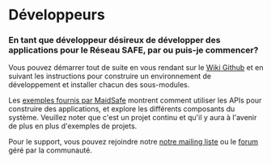 # Développeurs

### En tant que développeur désireux de développer des applications pour le Réseau SAFE, par ou puis-je commencer?

Vous pouvez démarrer tout de suite en vous rendant sur le [Wiki Github](https://github.com/maidsafe/MaidSafe/wiki) et en suivant les instructions pour construire un environnement de développement et installer chacun des sous-modules.

Les [exemples fournis par MaidSafe](http://maidsafe.net/maidsafe-examples/) montrent comment utiliser les APIs pour construire des applications, et explore les différents composants du système. Veuillez noter que c'est un projet continu et qu'il y aura à l'avenir de plus en plus d'exemples de projets.

Pour le support, vous pouvez rejoindre notre [notre mailing liste](https://groups.google.com/forum/#!forum/maidsafe-development) ou le [forum](https://forum.safenetwork.io/) géré par la communauté.
